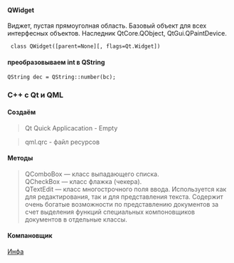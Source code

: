 #### QWidget   
Виджет, пустая прямоуголная область. Базовый объект для всех интерфесных объектов.
Наследник QtCore.QObject, QtGui.QPaintDevice.    

```
 class QWidget([parent=None][, flags=Qt.Widget])     
```
 #### преобразовываем int в QString    
 ```QString dec = QString::number(bc);```   
 
 ### C++ c Qt и QML
 
#### Cоздаём    
> Qt Quick Applicacation - Empty   

> qml.qrc - файл ресурсов   

#### Методы
> QComboBox — класс выпадающего списка.    
> QCheckBox — класс флажка (чекера).    
> QTextEdit — класс многострочного поля ввода. Используется как для редактирования, так и для представления текста. Содержит очень богатые возможности по представлению документов за счет выделения функций специальных компоновщиков документов в отдельные классы.     


#### Компановщик
[Инфа](http://knzsoft.ru/qt-bgr-ls2/)
